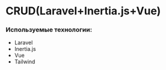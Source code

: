 # CRUD(Laravel+Inertia.js+Vue)

### Используемые технологии:
* Laravel
* Inertia.js
* Vue
* Tailwind
